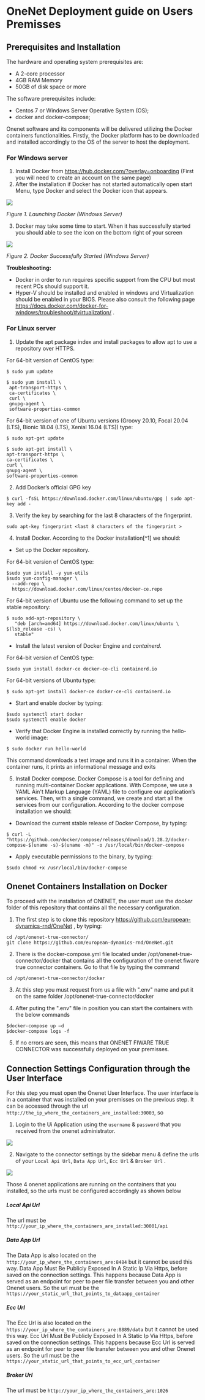 ﻿# **OneNet Deployment guide on Users Premisses**
## **Prerequisites and Installation**
The hardware and operating system prerequisites are:

- A 2-core processor 
- 4GB RAM Memory
- 50GB of disk space or more

The software prerequisites include:

- Centos 7 or Windows Server Operative System (OS);
- docker and docker-compose;

Onenet software and its components will be delivered utilizing the Docker containers functionalities. Firstly, the Docker platform has to be downloaded and installed accordingly to the OS of the server to host the deployment. 

### **For Windows server**

1. Install Docker from <https://hub.docker.com/?overlay=onboarding> (First you will need to create an account on the same page)
1. After the installation if Docker has not started automatically open start Menu, type Docker and select the Docker icon that appears.

![](image1.png)

*Figure 1. Launching Docker (Windows Server)*

3. Docker may take some time to start. When it has successfully started you should able to see the icon on the bottom right of your screen

![](image2.png)

*Figure 2. Docker Successfully Started (Windows Server)*

**Troubleshooting:**

- Docker in order to run requires specific support from the CPU but most recent PCs should support it. 
- Hyper-V should be installed and enabled in windows and Virtualization should be enabled in your BIOS.  Please also consult the following page <https://docs.docker.com/docker-for-windows/troubleshoot/#virtualization/> .

### **For Linux server**

1. Update the apt package index and install packages to allow apt to use a repository over HTTPS. 

For 64-bit version of CentOS type:
```
$ sudo yum update

$ sudo yum install \
 apt-transport-https \
 ca-certificates \
 curl \
 gnupg-agent \
 software-properties-common
```

For 64-bit version of one of Ubuntu versions (Groovy 20.10, Focal 20.04 (LTS), Bionic 18.04 (LTS), Xenial 16.04 (LTS)) type:
```
$ sudo apt-get update

$ sudo apt-get install \
apt-transport-https \
ca-certificates \
curl \
gnupg-agent \
software-properties-common
```
2. Add Docker’s official GPG key

`$ curl -fsSL https://download.docker.com/linux/ubuntu/gpg | sudo apt-key add -`

3. Verify the key by searching for the last 8 characters of the fingerprint.

`sudo apt-key fingerprint <last 8 characters of the fingerprint >`

4. Install Docker. According to the Docker installation[^1] we should:
- Set up the Docker repository.

For 64-bit version of CentOS type:
```
$sudo yum install -y yum-utils
$sudo yum-config-manager \
  --add-repo \
  https://download.docker.com/linux/centos/docker-ce.repo
```
For 64-bit version of Ubuntu use the following command to set up the stable repository:
```
$ sudo add-apt-repository \
   "deb [arch=amd64] https://download.docker.com/linux/ubuntu \
$(lsb_release -cs) \
   stable"
```
- Install the latest version of Docker Engine and *containerd*.

For 64-bit version of CentOS type:

`$sudo yum install docker-ce docker-ce-cli containerd.io`

For 64-bit versions of Ubuntu type:

`$ sudo apt-get install docker-ce docker-ce-cli containerd.io`

- Start and enable docker by typing:
```
$sudo systemctl start docker
$sudo systemctl enable docker
```
- Verify that Docker Engine is installed correctly by running the hello-world image:
  
`$ sudo docker run hello-world`

This command downloads a test image and runs it in a container. When the container runs, it prints an informational message and exits


5. Install Docker compose. Docker Compose is a tool for defining and running multi-container Docker applications. With Compose, we use a YAML Ain't Markup Language (YAML) file to configure our application’s services. Then, with a single command, we create and start all the services from our configuration. According to the docker compose installation  we should:
- Download the current stable release of Docker Compose, by typing:
  
`$ curl -L "https://github.com/docker/compose/releases/download/1.28.2/docker-compose-$(uname -s)-$(uname -m)" -o /usr/local/bin/docker-compose`

- Apply executable permissions to the binary, by typing:

`$sudo chmod +x /usr/local/bin/docker-compose`

## **Onenet Containers Installation on Docker**

To proceed with the installation of ONENET, the user must use the *docker* folder of this repository that contains all the necessary configuration.

1. The first step is to clone this repository <https://github.com/european-dynamics-rnd/OneNet> , by typing:
```
cd /opt/onenet-true-connector/
git clone https://github.com/european-dynamics-rnd/OneNet.git
```

2. There is the docker-compose.yml file located under /opt/onenet-true-connector/docker that contains all the configuration of the onenet fiware true connector containers. Go to that file by typing the command
```
cd /opt/onenet-true-connector/docker
```

3. At this step you must request from us a file with ".env" name and put it on the same folder /opt/onenet-true-connector/docker


4. After puting the ".env" file in position you can start the containers with the below commands  

```
$docker-compose up –d
$docker-compose logs -f
```
5. If no errors are seen, this means that ONENET FIWARE TRUE CONNECTOR was successfully deployed on your premisses.

## **Connection Settings Configuration through the User Interface**

For this step you must open the Onenet User Interface. 
The user interface is in a container that was installed on your premisses on the previous step.
It can be accessed through the url <code>http://the_ip_where_the_containers_are_installed:30003</code>, so

1. Login to the Ui Application using the <code>username</code> & <code>password</code> that you received from the onenet administrator.

![](image3.png)

2. Navigate to the connector settings by the sidebar menu & define the urls of your <code>Local Api Url</code>, <code>Data App Url</code>, <code>Ecc Url</code> & <code>Broker Url</code>  .

![](settings2.png)

Those 4 onenet applications are running on the containers that you installed, so the urls must be configured accordingly as shown below 

##### Local Api Url 
The url must be <code>http://your_ip_where_the_containers_are_installed:30001/api</code>

##### Data App Url 
The Data App is also located on the <code>http://your_ip_where_the_containers_are:8484</code> but it cannot be used this way. 
Data App Must Be Publicly Exposed In A Static Ip Via Https, before saved on the connection settings. 
This happens because Data App is served as an endpoint for peer to peer file transfer between you and other Onenet users. 
So the url must be the <code>https://your_static_url_that_points_to_dataapp_container</code>

##### Ecc Url
The Ecc Url is also located on the <code>https://your_ip_where_the_containers_are:8889/data</code> but it cannot be used this way. 
Ecc Url Must Be Publicly Exposed In A Static Ip Via Https, before saved on the connection settings. 
This happens because Ecc Url is served as an endpoint for peer to peer file transfer between you and other Onenet users. 
So the url must be the <code>https://your_static_url_that_points_to_ecc_url_container</code>

##### Broker Url 
The url must be <code>http://your_ip_where_the_containers_are:1026</code>
